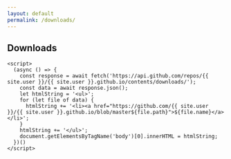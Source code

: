 ```yaml
---
layout: default
permalink: /downloads/
---
```


## Downloads

<!-- <html> -->
  <!-- <body> -->
    <script>
      (async () => {
        const response = await fetch('https://api.github.com/repos/{{ site.user }}/{{ site.user }}.github.io/contents/downloads/');
        const data = await response.json();
        let htmlString = '<ul>';
        for (let file of data) {
          htmlString += '<li><a href="https://github.com/{{ site.user }}/{{ site.user }}.github.io/blob/master${file.path}">${file.name}</a></li>';
        }
        htmlString += '</ul>';
        document.getElementsByTagName('body')[0].innerHTML = htmlString;
      })()
    </script>
  <!-- <body> -->
<!-- </html> -->
